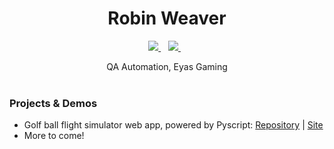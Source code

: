 <h1 align='center'>
  Robin Weaver
</h1>


<p align='center'>
  
  <a href="mailto:robinweaver2001@gmail.com">
    <img src="https://img.shields.io/badge/Gmail-D14836?style=for-the-badge&logo=gmail&logoColor=white" />
  </a>&nbsp;&nbsp;
  <a href="https://www.linkedin.com/in/robin-weaver/">
    <img src="https://img.shields.io/badge/linkedin-%230077B5.svg?&style=for-the-badge&logo=linkedin&logoColor=white" />
  </a>&nbsp;&nbsp;
  
</p>
 
 <p align='center'>
  QA Automation, Eyas Gaming <br/><br/>
 </p>

 ### Projects & Demos
  - Golf ball flight simulator web app, powered by Pyscript: [Repository](https://github.com/robin-weaver/pyscript-demo) | [Site](https://pyscript-demo.vercel.app/)
  - More to come!
